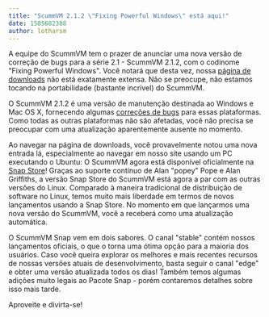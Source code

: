 ```yaml
---
title: "ScummVM 2.1.2 \"Fixing Powerful Windows\" está aqui!"
date: 1585682388
author: lotharsm
---
```


A equipe do ScummVM tem o prazer de anunciar uma nova versão de correção de bugs para a série 2.1 - ScummVM 2.1.2, com o codinome "Fixing Powerful Windows". Você notará que desta vez, nossa [página de downloads](/downloads/) não está exatamente extensa. Não se preocupe, não estamos tocando na portabilidade (bastante incrível) do ScummVM.

O ScummVM 2.1.2 é uma versão de manutenção destinada ao Windows e Mac OS X, fornecendo algumas [correções de bugs](https://www.scummvm.org/frs/scummvm/2.1.2/ReleaseNotes.html) para essas plataformas. Como todas as outras plataformas não são afetadas, você não precisa se preocupar com uma atualização aparentemente ausente no momento.

Ao navegar na página de downloads, você provavelmente notou uma nova entrada lá, especialmente ao navegar em nosso site usando um PC executando o Ubuntu: O ScummVM agora está disponível oficialmente na [Snap Store](https://snapcraft.io/scummvm)! Graças ao suporte contínuo de Alan "popey" Pope e Alan Griffiths, a versão Snap Store do ScummVM está agora a par com as outras versões do Linux. Comparado à maneira tradicional de distribuição de software no Linux, temos muito mais liberdade em termos de novos lançamentos usando a Snap Store. No momento em que lançarmos uma nova versão do ScummVM, você a receberá como uma atualização automática.

O ScummVM Snap vem em dois sabores. O canal "stable" contém nossos lançamentos oficiais, o que o torna uma ótima opção para a maioria dos usuários. Caso você queira explorar os melhores e mais recentes recursos de nossas versões atuais de desenvolvimento, basta seguir o canal "edge" e obter uma versão atualizada todos os dias! Também temos algumas adições muito legais ao Pacote Snap - porém contaremos detalhes sobre isso mais tarde.

Aproveite e divirta-se!
